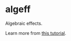 # algeff

Algebraic effects.

Learn more from [this tutorial](https://pdf.sciencedirectassets.com/272990/1-s2.0-S1571066115X00107/1-s2.0-S1571066115000705/main.pdf).
